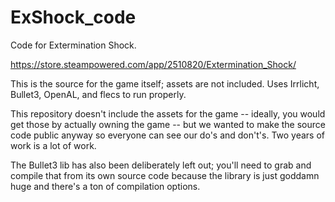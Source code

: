 # ExShock_code
 Code for Extermination Shock.

https://store.steampowered.com/app/2510820/Extermination_Shock/

 This is the source for the game itself; assets are not included. Uses Irrlicht, Bullet3, OpenAL, and flecs to run properly.

 This repository doesn't include the assets for the game -- ideally, you would get those by actually owning the game -- but we wanted to make the source code public anyway so everyone can see our do's and don't's. Two years of work is a lot of work.

 The Bullet3 lib has also been deliberately left out; you'll need to grab and compile that from its own source code because the library is just goddamn huge and there's a ton of compilation options.